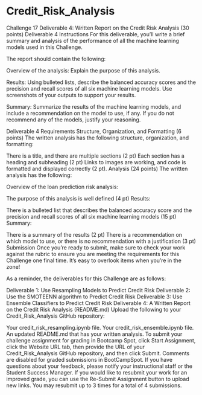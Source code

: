 # Credit_Risk_Analysis
Challenge 17
Deliverable 4: Written Report on the Credit Risk Analysis (30 points)
Deliverable 4 Instructions
For this deliverable, you’ll write a brief summary and analysis of the performance of all the machine learning models used in this Challenge.

The report should contain the following:

Overview of the analysis: Explain the purpose of this analysis.

Results: Using bulleted lists, describe the balanced accuracy scores and the precision and recall scores of all six machine learning models. Use screenshots of your outputs to support your results.

Summary: Summarize the results of the machine learning models, and include a recommendation on the model to use, if any. If you do not recommend any of the models, justify your reasoning.

Deliverable 4 Requirements
Structure, Organization, and Formatting (6 points)
The written analysis has the following structure, organization, and formatting:

There is a title, and there are multiple sections (2 pt)
Each section has a heading and subheading (2 pt)
Links to images are working, and code is formatted and displayed correctly (2 pt).
Analysis (24 points)
The written analysis has the following:

Overview of the loan prediction risk analysis:

The purpose of this analysis is well defined (4 pt)
Results:

There is a bulleted list that describes the balanced accuracy score and the precision and recall scores of all six machine learning models (15 pt)
Summary:

There is a summary of the results (2 pt)
There is a recommendation on which model to use, or there is no recommendation with a justification (3 pt)
Submission
Once you’re ready to submit, make sure to check your work against the rubric to ensure you are meeting the requirements for this Challenge one final time. It’s easy to overlook items when you’re in the zone!

As a reminder, the deliverables for this Challenge are as follows:

Deliverable 1: Use Resampling Models to Predict Credit Risk
Deliverable 2: Use the SMOTEENN algorithm to Predict Credit Risk
Deliverable 3: Use Ensemble Classifiers to Predict Credit Risk
Deliverable 4: A Written Report on the Credit Risk Analysis (README.md)
Upload the following to your Credit_Risk_Analysis GitHub repository:

Your credit_risk_resampling.ipynb file.
Your credit_risk_ensemble.ipynb file.
An updated README.md that has your written analysis.
To submit your challenge assignment for grading in Bootcamp Spot, click Start Assignment, click the Website URL tab, then provide the URL of your Credit_Risk_Analysis GitHub repository, and then click Submit. Comments are disabled for graded submissions in BootCampSpot. If you have questions about your feedback, please notify your instructional staff or the Student Success Manager. If you would like to resubmit your work for an improved grade, you can use the Re-Submit Assignment button to upload new links. You may resubmit up to 3 times for a total of 4 submissions.
